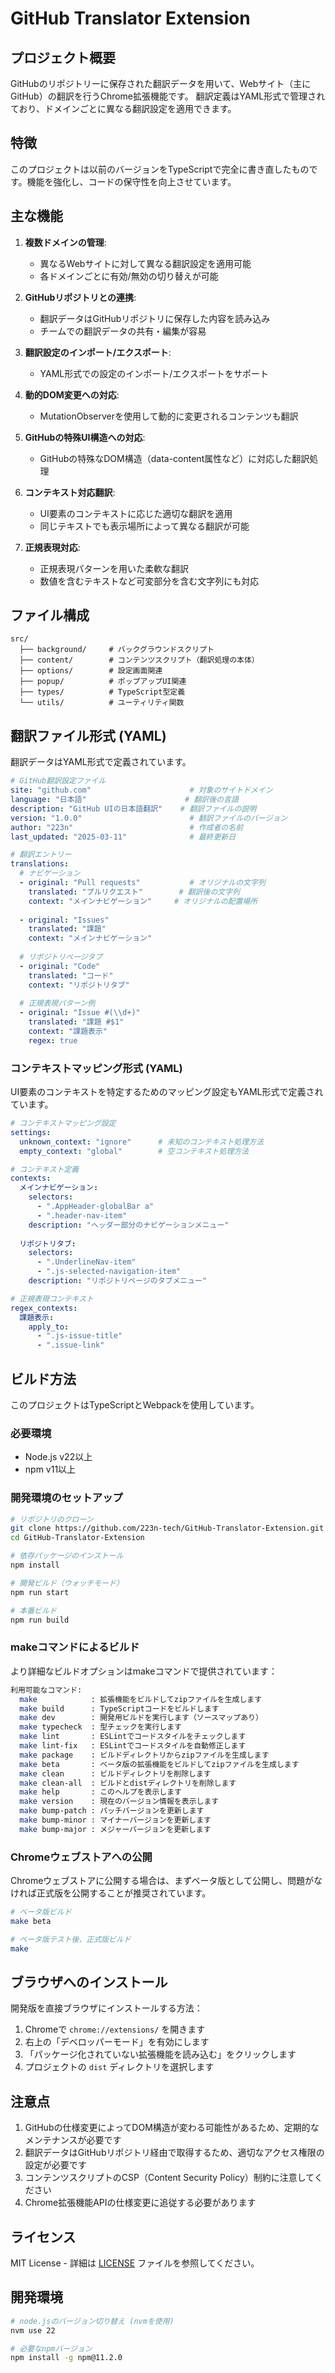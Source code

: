 # GitHub Translator Extension

## プロジェクト概要

GitHubのリポジトリーに保存された翻訳データを用いて、Webサイト（主にGitHub）の翻訳を行うChrome拡張機能です。
翻訳定義はYAML形式で管理されており、ドメインごとに異なる翻訳設定を適用できます。

## 特徴

このプロジェクトは以前のバージョンをTypeScriptで完全に書き直したものです。機能を強化し、コードの保守性を向上させています。

## 主な機能

1. **複数ドメインの管理**:
   - 異なるWebサイトに対して異なる翻訳設定を適用可能
   - 各ドメインごとに有効/無効の切り替えが可能
   
2. **GitHubリポジトリとの連携**:
   - 翻訳データはGitHubリポジトリに保存した内容を読み込み
   - チームでの翻訳データの共有・編集が容易

3. **翻訳設定のインポート/エクスポート**:
   - YAML形式での設定のインポート/エクスポートをサポート

4. **動的DOM変更への対応**:
   - MutationObserverを使用して動的に変更されるコンテンツも翻訳
   
5. **GitHubの特殊UI構造への対応**:
   - GitHubの特殊なDOM構造（data-content属性など）に対応した翻訳処理
   
6. **コンテキスト対応翻訳**:
   - UI要素のコンテキストに応じた適切な翻訳を適用
   - 同じテキストでも表示場所によって異なる翻訳が可能

7. **正規表現対応**:
   - 正規表現パターンを用いた柔軟な翻訳
   - 数値を含むテキストなど可変部分を含む文字列にも対応

## ファイル構成

```
src/
  ├── background/     # バックグラウンドスクリプト
  ├── content/        # コンテンツスクリプト（翻訳処理の本体）
  ├── options/        # 設定画面関連
  ├── popup/          # ポップアップUI関連
  ├── types/          # TypeScript型定義
  └── utils/          # ユーティリティ関数

```

## 翻訳ファイル形式 (YAML)

翻訳データはYAML形式で定義されています。

```yaml
# GitHub翻訳設定ファイル
site: "github.com"                      # 対象のサイトドメイン
language: "日本語"                      # 翻訳後の言語
description: "GitHub UIの日本語翻訳"    # 翻訳ファイルの説明
version: "1.0.0"                        # 翻訳ファイルのバージョン
author: "223n"                          # 作成者の名前
last_updated: "2025-03-11"              # 最終更新日

# 翻訳エントリー
translations:
  # ナビゲーション
  - original: "Pull requests"           # オリジナルの文字列
    translated: "プルリクエスト"        # 翻訳後の文字列
    context: "メインナビゲーション"     # オリジナルの配置場所
    
  - original: "Issues"
    translated: "課題"
    context: "メインナビゲーション"
    
  # リポジトリページタブ
  - original: "Code"
    translated: "コード"
    context: "リポジトリタブ"
    
  # 正規表現パターン例
  - original: "Issue #(\\d+)"
    translated: "課題 #$1"
    context: "課題表示"
    regex: true
```

### コンテキストマッピング形式 (YAML)

UI要素のコンテキストを特定するためのマッピング設定もYAML形式で定義されています。

```yaml
# コンテキストマッピング設定
settings:
  unknown_context: "ignore"      # 未知のコンテキスト処理方法
  empty_context: "global"        # 空コンテキスト処理方法

# コンテキスト定義
contexts:
  メインナビゲーション:
    selectors:
      - ".AppHeader-globalBar a"
      - ".header-nav-item"
    description: "ヘッダー部分のナビゲーションメニュー"
  
  リポジトリタブ:
    selectors:
      - ".UnderlineNav-item"
      - ".js-selected-navigation-item"
    description: "リポジトリページのタブメニュー"

# 正規表現コンテキスト
regex_contexts:
  課題表示:
    apply_to:
      - ".js-issue-title"
      - ".issue-link"
```

## ビルド方法

このプロジェクトはTypeScriptとWebpackを使用しています。

### 必要環境

- Node.js v22以上
- npm v11以上

### 開発環境のセットアップ

```bash
# リポジトリのクローン
git clone https://github.com/223n-tech/GitHub-Translator-Extension.git
cd GitHub-Translator-Extension

# 依存パッケージのインストール
npm install

# 開発ビルド（ウォッチモード）
npm run start

# 本番ビルド
npm run build
```

### makeコマンドによるビルド

より詳細なビルドオプションはmakeコマンドで提供されています：

```bash
利用可能なコマンド:
  make            : 拡張機能をビルドしてzipファイルを生成します
  make build      : TypeScriptコードをビルドします
  make dev        : 開発用ビルドを実行します（ソースマップあり）
  make typecheck  : 型チェックを実行します
  make lint       : ESLintでコードスタイルをチェックします
  make lint-fix   : ESLintでコードスタイルを自動修正します
  make package    : ビルドディレクトリからzipファイルを生成します
  make beta       : ベータ版の拡張機能をビルドしてzipファイルを生成します
  make clean      : ビルドディレクトリを削除します
  make clean-all  : ビルドとdistディレクトリを削除します
  make help       : このヘルプを表示します
  make version    : 現在のバージョン情報を表示します
  make bump-patch : パッチバージョンを更新します
  make bump-minor : マイナーバージョンを更新します
  make bump-major : メジャーバージョンを更新します
```

### Chromeウェブストアへの公開

Chromeウェブストアに公開する場合は、まずベータ版として公開し、問題がなければ正式版を公開することが推奨されています。

```bash
# ベータ版ビルド
make beta

# ベータ版テスト後、正式版ビルド
make
```

## ブラウザへのインストール

開発版を直接ブラウザにインストールする方法：

1. Chromeで `chrome://extensions/` を開きます
2. 右上の「デベロッパーモード」を有効にします
3. 「パッケージ化されていない拡張機能を読み込む」をクリックします
4. プロジェクトの `dist` ディレクトリを選択します

## 注意点

1. GitHubの仕様変更によってDOM構造が変わる可能性があるため、定期的なメンテナンスが必要です
2. 翻訳データはGitHubリポジトリ経由で取得するため、適切なアクセス権限の設定が必要です
3. コンテンツスクリプトのCSP（Content Security Policy）制約に注意してください
4. Chrome拡張機能APIの仕様変更に追従する必要があります

## ライセンス

MIT License - 詳細は [LICENSE](./LICENSE) ファイルを参照してください。

## 開発環境

```bash
# node.jsのバージョン切り替え (nvmを使用)
nvm use 22

# 必要なnpmバージョン
npm install -g npm@11.2.0
```

